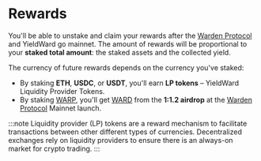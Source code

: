 ﻿---
sidebar_position: 5
---

# Rewards

You'll be able to unstake and claim your rewards after the [Warden Protocol](https://wardenprotocol.org) and YieldWard go mainnet. The amount of rewards will be proportional to your **staked total amount**: the staked assets and the collected yield.

The currency of future rewards depends on the currency you've staked:

- By staking **ETH**, **USDC**, or **USDT**, you'll earn **LP tokens** – YieldWard Liquidity Provider Tokens.
- By staking [WARP](https://docs.wardenprotocol.org/tokens/warp-token/warp), you'll get [WARD](https://docs.wardenprotocol.org/tokens/warp-token/ward) from the **1:1.2 airdrop** at the [Warden Protocol](https://wardenprotocol.org) Mainnet launch.

:::note 
Liquidity provider (LP) tokens are a reward mechanism to facilitate transactions between other different types of currencies. Decentralized exchanges rely on liquidity providers to ensure there is an always-on market for crypto trading. 
:::
